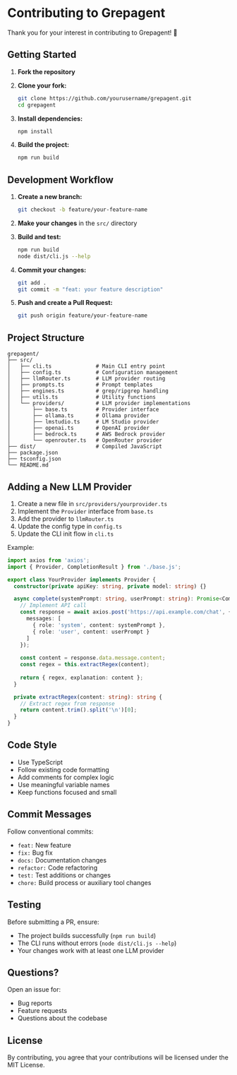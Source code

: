 # Contributing to Grepagent

Thank you for your interest in contributing to Grepagent! 🎉

## Getting Started

1. **Fork the repository**
2. **Clone your fork:**
   ```bash
   git clone https://github.com/yourusername/grepagent.git
   cd grepagent
   ```

3. **Install dependencies:**
   ```bash
   npm install
   ```

4. **Build the project:**
   ```bash
   npm run build
   ```

## Development Workflow

1. **Create a new branch:**
   ```bash
   git checkout -b feature/your-feature-name
   ```

2. **Make your changes** in the `src/` directory

3. **Build and test:**
   ```bash
   npm run build
   node dist/cli.js --help
   ```

4. **Commit your changes:**
   ```bash
   git add .
   git commit -m "feat: your feature description"
   ```

5. **Push and create a Pull Request:**
   ```bash
   git push origin feature/your-feature-name
   ```

## Project Structure

```
grepagent/
├── src/
│   ├── cli.ts              # Main CLI entry point
│   ├── config.ts           # Configuration management
│   ├── llmRouter.ts        # LLM provider routing
│   ├── prompts.ts          # Prompt templates
│   ├── engines.ts          # grep/ripgrep handling
│   ├── utils.ts            # Utility functions
│   └── providers/          # LLM provider implementations
│       ├── base.ts         # Provider interface
│       ├── ollama.ts       # Ollama provider
│       ├── lmstudio.ts     # LM Studio provider
│       ├── openai.ts       # OpenAI provider
│       ├── bedrock.ts      # AWS Bedrock provider
│       └── openrouter.ts   # OpenRouter provider
├── dist/                   # Compiled JavaScript
├── package.json
├── tsconfig.json
└── README.md
```

## Adding a New LLM Provider

1. Create a new file in `src/providers/yourprovider.ts`
2. Implement the `Provider` interface from `base.ts`
3. Add the provider to `llmRouter.ts`
4. Update the config type in `config.ts`
5. Update the CLI init flow in `cli.ts`

Example:

```typescript
import axios from 'axios';
import { Provider, CompletionResult } from './base.js';

export class YourProvider implements Provider {
  constructor(private apiKey: string, private model: string) {}

  async complete(systemPrompt: string, userPrompt: string): Promise<CompletionResult> {
    // Implement API call
    const response = await axios.post('https://api.example.com/chat', {
      messages: [
        { role: 'system', content: systemPrompt },
        { role: 'user', content: userPrompt }
      ]
    });
    
    const content = response.data.message.content;
    const regex = this.extractRegex(content);
    
    return { regex, explanation: content };
  }

  private extractRegex(content: string): string {
    // Extract regex from response
    return content.trim().split('\n')[0];
  }
}
```

## Code Style

- Use TypeScript
- Follow existing code formatting
- Add comments for complex logic
- Use meaningful variable names
- Keep functions focused and small

## Commit Messages

Follow conventional commits:
- `feat:` New feature
- `fix:` Bug fix
- `docs:` Documentation changes
- `refactor:` Code refactoring
- `test:` Test additions or changes
- `chore:` Build process or auxiliary tool changes

## Testing

Before submitting a PR, ensure:
- The project builds successfully (`npm run build`)
- The CLI runs without errors (`node dist/cli.js --help`)
- Your changes work with at least one LLM provider

## Questions?

Open an issue for:
- Bug reports
- Feature requests
- Questions about the codebase

## License

By contributing, you agree that your contributions will be licensed under the MIT License.
